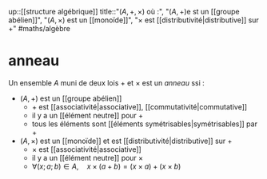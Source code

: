 up::[[structure algébrique]]
title::"$(A,+,\times)$ où :", "$(A,+)$e st un [[groupe abélien]]", "$(A,\times)$ est un [[monoïde]]", "$\times$ est [[distributivité|distributive]] sur $+$"
#maths/algèbre  
# anneau
Un ensemble $A$ muni de deux lois $+$ et $\times$ est un _anneau_ ssi :
 - $(A, +)$ est un [[groupe abélien]]
     - $+$ est [[associativité|associative]], [[commutativité|commutative]]
     - il y a un [[élément neutre]] pour $+$
     - tous les éléments sont [[éléments symétrisables|symétrisables]] par $+$
 - $(A, \times)$ est un [[monoïde]] et est [[distributivité|distributive]] sur $+$
     - $\times$ est [[associativité|associative]]
     - il y a un [[élément neutre]] pour $\times$
     - $\forall (x; a; b) \in A, \quad x \times (a + b) = (x \times a) + (x \times b)$

